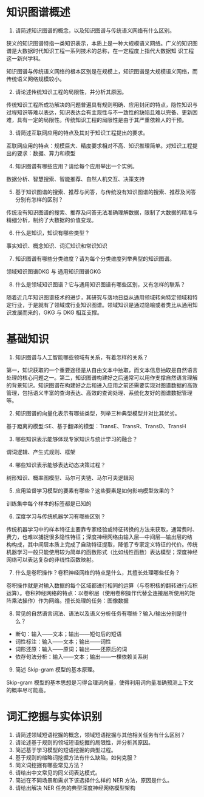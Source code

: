 # 知识图谱概述
1. 请简述知识图谱的概念，以及知识图谱与传统语义网络有什么区别。

狭义的知识图谱特指一类知识表示，本质上是一种大规模语义网络。广义的知识图谱是大数据时代知识工程一系列技术的总称，在一定程度上指代大数据知
识工程这一新兴学科。

知识图谱与传统语义网络的根本区别是在规模上，知识图谱是大规模语义网络，而传统语义网络规模较小。

2. 请论述传统知识工程的局限性，并分析其原因。

传统知识工程所成功解决的问题普遍具有规则明确、应用封闭的特点，隐性知识与过程知识等难以表达，知识表达会有主观性与不一致性的缺陷且难以完备、更新困难，具有一定的局限性。传统知识工程的局限性是由于其严重依赖人的干预。

3. 请简述互联网应用的特点及其对于知识工程提出的要求。

互联网应用的特点：规模巨大、精度要求相对不高、知识推理简单。对知识工程提出的要求：数据、算力和模型

4. 知识图谱有哪些应用？请给每个应用举出一个实例。

数据分析、智慧搜索、智能推荐、自然人机交互、决策支持

5. 基于知识图谱的搜索、推荐与问答，与传统没有知识图谱的搜索、推荐及问答分别有怎样的区别？

传统没有知识图谱的搜索、推荐及问答无法准确理解数据，限制了大数据的精准与精细分析，制约了大数据的价值变现。

6. 什么是知识，知识有哪些类型？

事实知识、概念知识、词汇知识和常识知识

7. 知识图谱有哪些分类维度？请为每个分类维度列举典型的知识图谱。

领域知识图谱DKG 与 通用知识图谱GKG

8. 什么是领域知识图谱？它与通用知识图谱有哪些区别，又有怎样的联系？

随着近几年知识图谱技术的进步，其研究与落地日益从通用领域转向特定领域和特定行业，于是就有了领域或行业知识图谱。领域知识是通过隐喻或者类比从通用知识发展而来的，GKG 与 DKG 相互支撑。

# 基础知识
1. 知识图谱与人工智能哪些领域有关系，有着怎样的关系？

第一，知识获取的一个重要途径是从自由文本中抽取，而文本信息抽取是自然语言处理的核心问题之一。第二，知识图谱构建好之后通常可以用作支撑自然语言理解的背景知识。知识图谱在构建好之后和进入应用之前还需要实现对图谱数据的高效管理，包括语义丰富的查询表达、高效的查询处理、系统化友好的图谱数据管理等。

2. 知识图谱的向量化表示有哪些类型，列举三种典型模型并对比其优劣。

基于距离的模型:SE、基于翻译的模型：TransE、TransR、TransD、TransH

3. 哪些知识表示能够体现专家知识与统计学习的融合？

谓词逻辑、产生式规则、框架

4. 哪些知识表示能够表达动态决策过程？

树形知识、概率图模型、马尔可夫链、马尔可夫逻辑网

5. 应用监督学习模型的要素有哪些？这些要素是如何影响模型效果的？

训练集中每个样本的标签都是已知的

6. 深度学习与传统机器学习有哪些区别？

传统机器学习中的样本特征主要靠专家经验或特征转换的方法来获取，通常费时、费力，也难以捕捉很多隐性特征；深度神经网络由输入层—中间层—输出层的结
构构成，其中间层本质上完成了自动特征提取，降低了专家定义特征的代价。传统机器学习一般只能使用较为简单的函数形式（比如线性函数）表达模型；深度神经网络可以表达复杂的非线性函数映射。

7. 什么是卷积操作？卷积神经网络的特点是什么，其擅长处理哪些任务？

卷积操作就是对输入数据的每个区域都进行相同的运算（与卷积核的翻转进行点积运算）。卷积神经网络的特点：以卷积层（使用卷积操作代替全连接层所使用的矩阵乘法操作）作为网络。擅长处理的任务：图像数据

8. 常见的自然语言词法、语法以及语义分析任务有哪些？输入/输出分别是什么？
- 断句：输入——文本；输出——短句后的短语
- 词性标注：输入——文本；输出——词性
- 词形还原：输入——原词；输出——还原后的词
- 依存句法分析：输入——文本；输出——一棵依赖关系树

9. 简述 Skip-gram 模型的基本原理。

Skip-gram 模型的基本思想是习得合理词向量，使得利用词向量准确预测上下文的概率尽可能高。

# 词汇挖掘与实体识别
1. 请简述领域短语挖掘的概念，领域短语挖掘与其他相关任务有什么区别？
2. 请论述基于规则的领域短语挖掘的局限性，并分析其原因。
3. 简述基于学习模型的短语挖掘的典型过程。
4. 基于规则的缩略词挖掘方法有什么缺陷，如何克服？
5. 同义词挖掘有哪些常见方法？
6. 请给出中文常见的同义词表达模式。
7. 简述在不同场景和需求下该选择什么样的 NER 方法，原因是什么。
8. 请给出解决 NER 任务的典型深度神经网络模型架构
